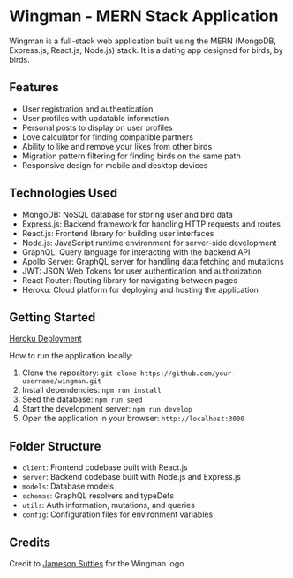 # Wingman - MERN Stack Application

Wingman is a full-stack web application built using the MERN (MongoDB, Express.js, React.js, Node.js) stack. It is a dating app designed for birds, by birds.

## Features

- User registration and authentication
- User profiles with updatable information
- Personal posts to display on user profiles
- Love calculator for finding compatible partners
- Ability to like and remove your likes from other birds
- Migration pattern filtering for finding birds on the same path
- Responsive design for mobile and desktop devices

## Technologies Used

- MongoDB: NoSQL database for storing user and bird data
- Express.js: Backend framework for handling HTTP requests and routes
- React.js: Frontend library for building user interfaces
- Node.js: JavaScript runtime environment for server-side development
- GraphQL: Query language for interacting with the backend API
- Apollo Server: GraphQL server for handling data fetching and mutations
- JWT: JSON Web Tokens for user authentication and authorization
- React Router: Routing library for navigating between pages
- Heroku: Cloud platform for deploying and hosting the application

## Getting Started

[Heroku Deployment](https://wngmn-72e58af3a89c.herokuapp.com)

How to run the application locally:

1. Clone the repository: `git clone https://github.com/your-username/wingman.git`
2. Install dependencies: `npm run install`
3. Seed the database: `npm run seed`
4. Start the development server: `npm run develop`
5. Open the application in your browser: `http://localhost:3000`

## Folder Structure

- `client`: Frontend codebase built with React.js
- `server`: Backend codebase built with Node.js and Express.js
- `models`: Database models
- `schemas`: GraphQL resolvers and typeDefs
- `utils`: Auth information, mutations, and queries
- `config`: Configuration files for environment variables

## Credits

Credit to [Jameson Suttles](https://github.com/Jsuttle2) for the Wingman logo
